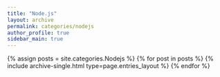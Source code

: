 ```yaml
---
title: "Node.js"
layout: archive
permalink: categories/nodejs
author_profile: true
sidebar_main: true
---
```



{% assign posts = site.categories.Nodejs %}
{% for post in posts %} {% include archive-single.html type=page.entries_layout %} {% endfor %}